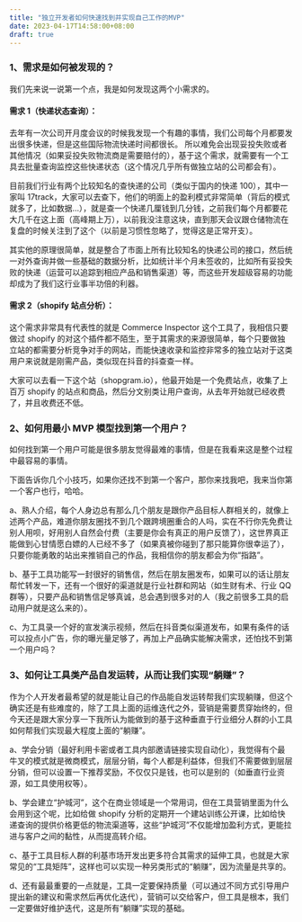 ```yaml
---
title: "独立开发者如何快速找到并实现自己工作的MVP"
date: 2023-04-17T14:58:00+08:00
draft: true
---
```


### 1、需求是如何被发现的？
我们先来说一说第一个点，我是如何发现这两个小需求的。

#### 需求 1（快递状态查询）：

去年有一次公司开月度会议的时候我发现一个有趣的事情，我们公司每个月都要发出很多快递，但是这些国际物流快递时间都很长。
所以难免会出现妥投失败或者其他情况（如果妥投失败物流商是需要赔付的），基于这个需求，就需要有一个工具去批量查询监控这些快递状态（这个情况几乎所有做独立站的公司都会有）。

目前我们行业有两个比较知名的查快递的公司（类似于国内的快递 100），其中一家叫 17track，大家可以去查下，他们的明面上的盈利模式非常简单（背后的模式就多了，比如数据...），就是查一个快递几厘钱到几分钱，之前我们每个月都要花大几千在这上面（高峰期上万），以前我没注意这块，直到那天会议跟仓储物流在复盘的时候关注到了这个（以前是习惯性忽略了，觉得这是正常开支）。

其实他的原理很简单，就是整合了市面上所有比较知名的快递公司的接口，然后统一对外查询并做一些基础的数据分析，比如统计半个月未签收的，比如所有妥投失败的快递（运营可以追踪到相应产品和销售渠道）等，而这些开发超级容易的功能却成为了我们这行业事半功倍的利器。

#### 需求 2（shopify 站点分析）：

这个需求非常具有代表性的就是 Commerce Inspector 这个工具了，我相信只要做过 shopify 的对这个插件都不陌生，至于其需求的来源很简单，每个只要做独立站的都需要分析竞争对手的网站，而能快速收录和监控非常多的独立站对于这类用户来说就是刚需产品，类似现在抖音的抖查查一样。



大家可以去看一下这个站（shopgram.io），他最开始是一个免费站点，收集了上百万 shopify 的站点和商品，然后分文别类让用户查询，从去年开始就已经收费了，并且收费还不低。 

### 2、如何用最小 MVP 模型找到第一个用户？

如何找到第一个用户可能是很多朋友觉得最难的事情，但是在我看来这是整个过程中最容易的事情。

下面告诉你几个小技巧，如果你还找不到第一个客户，那你来找我吧，我来当你第一个客户也行，哈哈。

a、熟人介绍，每个人身边总有那么几个朋友是跟你产品目标人群相关的，就像上述两个产品，难道你朋友圈找不到几个跟跨境圈重合的人吗，实在不行你先免费让别人用呗，好用别人自然会付费（主要是你会有真正的用户反馈了），这世界真正能做到心甘情愿白嫖的人已经不多了（如果真被你碰到了那只能算你很幸运了），只要你能勇敢的站出来推销自己的作品，我相信你的朋友都会为你“指路”。

b、基于工具功能写一封很好的销售信，然后在朋友圈发布，如果可以的话让朋友帮忙转发一下，还有一个很好的渠道就是行业社群和网站（如生财有术、行业 QQ 群等），只要产品和销售信足够真诚，总会遇到很多对的人（我之前很多工具的启动用户就是这么来的）。

c、为工具录一个好的宣发演示视频，然后在抖音类似渠道发布，如果有条件的话可以投点小广告，你的曝光量足够了，再加上产品确实能解决需求，还怕找不到第一个用户吗？

### 3、如何让工具类产品自发运转，从而让我们实现“躺赚”？

作为个人开发者最希望的就是能让自己的作品能自发运转帮我们实现躺赚，但这个确实还是有些难度的，除了工具上面的运维迭代之外，营销是需要贯穿始终的，但今天还是跟大家分享一下我所认为能做到的基于这种垂直于行业细分人群的小工具如何帮我们实现最大程度上面的“躺赚”。

a、学会分销（最好利用卡密或者工具内部邀请链接实现自动化），我觉得有个最牛叉的模式就是微商模式，层层分销，每个人都是利益体，但我们不需要做到层层分销，但可以设置一下推荐奖励，不仅仅只是钱，也可以是别的（如垂直行业资源，如工具使用权等）。

b、学会建立“护城河”，这个在商业领域是一个常用词，但在工具营销里面为什么会用到这个呢，比如给做 shopify 分析的定期开一个建站训练公开课，比如给快递查询的提供价格更低的物流渠道等，这些“护城河”不仅能增加盈利方式，更能拉进与客户之间的黏性，从而提高转介绍。

c、基于工具目标人群的利基市场开发出更多符合其需求的延伸工具，也就是大家常见的“工具矩阵”，这样也可以实现一种另类形式的“躺赚”，因为流量是共享的。

d、还有最最重要的一点就是，工具一定要保持质量（可以通过不同方式引导用户提出新的建议和需求然后再优化迭代），营销可以交给客户，但工具是根本，我们一定要做好维护迭代，这是所有“躺赚”实现的基础。